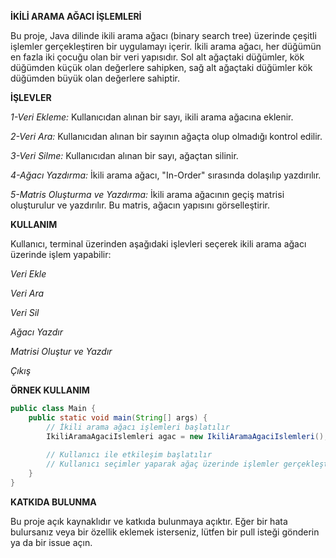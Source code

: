 **İKİLİ ARAMA AĞACI İŞLEMLERİ**

Bu proje, Java dilinde ikili arama ağacı (binary search tree) üzerinde çeşitli işlemler gerçekleştiren bir uygulamayı içerir. İkili arama ağacı, her düğümün en fazla iki çocuğu olan bir veri yapısıdır. Sol alt ağaçtaki düğümler, kök düğümden küçük olan değerlere sahipken, sağ alt ağaçtaki düğümler kök düğümden büyük olan değerlere sahiptir.

**İŞLEVLER**

*1-Veri Ekleme:* Kullanıcıdan alınan bir sayı, ikili arama ağacına eklenir.

*2-Veri Ara:* Kullanıcıdan alınan bir sayının ağaçta olup olmadığı kontrol edilir.

*3-Veri Silme:* Kullanıcıdan alınan bir sayı, ağaçtan silinir.

*4-Ağacı Yazdırma:* İkili arama ağacı, "In-Order" sırasında dolaşılıp yazdırılır.

*5-Matris Oluşturma ve Yazdırma:* İkili arama ağacının geçiş matrisi oluşturulur ve yazdırılır. Bu matris, ağacın yapısını görselleştirir.


**KULLANIM**

Kullanıcı, terminal üzerinden aşağıdaki işlevleri seçerek ikili arama ağacı üzerinde işlem yapabilir:

*Veri Ekle*

*Veri Ara*

*Veri Sil*

*Ağacı Yazdır*

*Matrisi Oluştur ve Yazdır*

*Çıkış*


**ÖRNEK KULLANIM**

```java
public class Main {
    public static void main(String[] args) {
        // İkili arama ağacı işlemleri başlatılır
        IkiliAramaAgaciIslemleri agac = new IkiliAramaAgaciIslemleri();
        
        // Kullanıcı ile etkileşim başlatılır
        // Kullanıcı seçimler yaparak ağaç üzerinde işlemler gerçekleştirir
    }
}
```

**KATKIDA BULUNMA**

Bu proje açık kaynaklıdır ve katkıda bulunmaya açıktır. Eğer bir hata bulursanız veya bir özellik eklemek isterseniz, lütfen bir pull isteği gönderin ya da bir issue açın.
